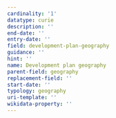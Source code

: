 ```yaml
---
cardinality: '1'
datatype: curie
description: ''
end-date: ''
entry-date: ''
field: development-plan-geography
guidance: ''
hint: ''
name: Development plan geography
parent-field: geography
replacement-field: ''
start-date: ''
typology: geography
uri-template: ''
wikidata-property: ''
---
```


